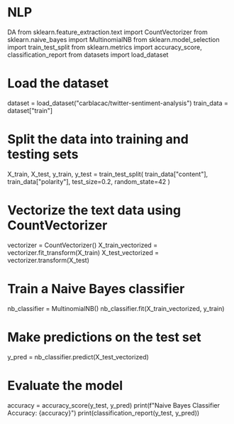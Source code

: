 # NLP
DA
from sklearn.feature_extraction.text import CountVectorizer
from sklearn.naive_bayes import MultinomialNB
from sklearn.model_selection import train_test_split
from sklearn.metrics import accuracy_score, classification_report
from datasets import load_dataset

# Load the dataset
dataset = load_dataset("carblacac/twitter-sentiment-analysis")
train_data = dataset["train"]

# Split the data into training and testing sets
X_train, X_test, y_train, y_test = train_test_split(
    train_data["content"], train_data["polarity"], test_size=0.2, random_state=42
)

# Vectorize the text data using CountVectorizer
vectorizer = CountVectorizer()
X_train_vectorized = vectorizer.fit_transform(X_train)
X_test_vectorized = vectorizer.transform(X_test)

# Train a Naive Bayes classifier
nb_classifier = MultinomialNB()
nb_classifier.fit(X_train_vectorized, y_train)

# Make predictions on the test set
y_pred = nb_classifier.predict(X_test_vectorized)

# Evaluate the model
accuracy = accuracy_score(y_test, y_pred)
print(f"Naive Bayes Classifier Accuracy: {accuracy}")
print(classification_report(y_test, y_pred))
